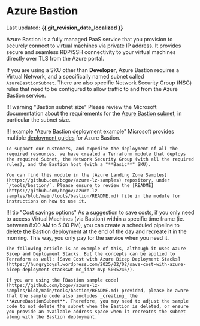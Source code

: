 # Azure Bastion

Last updated: **{{ git_revision_date_localized }}**

Azure Bastion is a fully managed PaaS service that you provision to securely connect to virtual machines via private IP address. It provides secure and seamless RDP/SSH connectivity to your virtual machines directly over TLS from the Azure portal.

If you are using a SKU other than **Developer**, Azure Bastion requires a Virtual Network, and a specifically named subnet called `AzureBastionSubnet`. There are also specific Network Security Group (NSG) rules that need to be configured to allow traffic to and from the Azure Bastion service.

!!! warning "Bastion subnet size"
    Please review the Microsoft documentation about the requirements for the [Azure Bastion subnet](https://learn.microsoft.com/en-us/azure/bastion/configuration-settings#subnet), in particular the subnet size.

!!! example "Azure Bastion deployment example"
    Microsoft provides multiple [deployment guides](https://learn.microsoft.com/en-us/azure/bastion/tutorial-create-host-portal) for Azure Bastion.

    To support our customers, and expedite the deployment of all the required resources, we have created a Terraform module that deploys the required Subnet, the Network Security Group (with all the required rules), and the Bastion host (with a "**Basic**" SKU).
    
    You can find this module in the [Azure Landing Zone Samples](https://github.com/bcgov/azure-lz-samples) repository, under `/tools/bastion/`. Please ensure to review the [README](https://github.com/bcgov/azure-lz-samples/blob/main/tools/bastion/README.md) file in the module for instructions on how to use it.

!!! tip "Cost savings options"
    As a suggestion to save costs, if you only need to access Virtual Machines (via Bastion) within a specific time frame (ie. between 8:00 AM to 5:00 PM), you can create a scheduled pipeline to delete the Bastion deployment at the end of the day and recreate it in the morning. This way, you only pay for the service when you need it.

    The following article is an example of this, although it uses Azure Bicep and Deployment Stacks. But the concepts can be applied to Terraform as well: [Save Cost with Azure Bicep Deployment Stacks](https://hungryboysl.wordpress.com/2025/02/02/save-cost-with-azure-bicep-deployment-stackswt-mc_idaz-mvp-5005246/).

    If you are using the [Bastion sample code](https://github.com/bcgov/azure-lz-samples/blob/main/tools/bastion/README.md) provided, please be aware that the sample code also includes _creating_ the **AzureBastionSubnet**. Therefore, you may need to adjust the sample code to not delete the subnet when the Bastion is deleted, or ensure you provide an available address space when it recreates the subnet along with the Bastion deployment.

